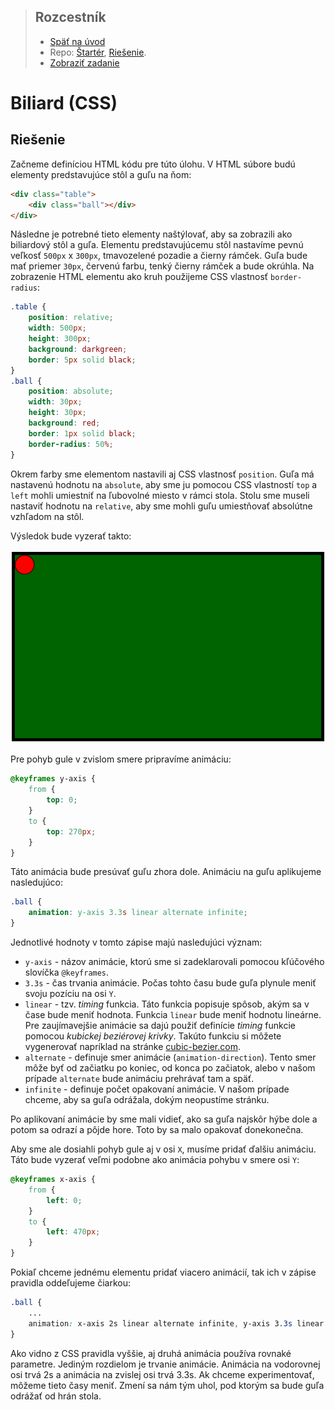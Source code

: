 <div class="hidden">

> ## Rozcestník
> - [Späť na úvod](../../README.md)
> - Repo: [Štartér](/../../tree/main/css/pool), [Riešenie](/../../tree/solution/css/pool).
> - [Zobraziť zadanie](zadanie.md)

# Biliard (CSS)

</div>

## Riešenie

Začneme definíciou HTML kódu pre túto úlohu. V HTML súbore budú elementy predstavujúce stôl a guľu na ňom:
<div style="page-break-after: always;"></div>

```html
<div class="table">
    <div class="ball"></div>
</div>
```

Následne je potrebné tieto elementy naštýlovať, aby sa zobrazili ako biliardový stôl a guľa. Elementu predstavujúcemu stôl nastavíme pevnú veľkosť `500px` x `300px`, tmavozelené pozadie a čierny rámček. Guľa bude mať priemer `30px`, červenú farbu, tenký čierny rámček a bude okrúhla. Na zobrazenie HTML elementu ako kruh použijeme CSS vlastnosť `border-radius`:

```css
.table {
    position: relative;
    width: 500px;
    height: 300px;
    background: darkgreen;
    border: 5px solid black;
}
.ball {
    position: absolute;
    width: 30px;
    height: 30px;
    background: red;
    border: 1px solid black;
    border-radius: 50%;
}
```

Okrem farby sme elementom nastavili aj CSS vlastnosť `position`. Guľa má nastavenú hodnotu na `absolute`, aby sme ju pomocou CSS vlastností `top` a `left` mohli umiestniť na ľubovolné miesto v rámci stola. Stolu sme museli nastaviť hodnotu na `relative`, aby sme mohli guľu umiestňovať absolútne vzhľadom na stôl.
<div style="page-break-after: always;"></div>

Výsledok bude vyzerať takto:

![Zobrazenie gule a stola](images_pool/riesenie1.png)

Pre pohyb gule v zvislom smere pripravíme animáciu:

```css
@keyframes y-axis {
    from {
        top: 0;
    }
    to {
        top: 270px;
    }
}
```

Táto animácia bude presúvať guľu zhora dole. Animáciu na guľu aplikujeme nasledujúco:

```css
.ball {
    animation: y-axis 3.3s linear alternate infinite;
}
```

Jednotlivé hodnoty v tomto zápise majú nasledujúci význam:

- `y-axis` - názov animácie, ktorú sme si zadeklarovali pomocou kľúčového slovíčka `@keyframes`.
- `3.3s` - čas trvania animácie. Počas tohto času bude guľa plynule meniť svoju pozíciu na osi `Y`.
- `linear` - tzv. *timing* funkcia. Táto funkcia popisuje spôsob, akým sa v čase bude meniť hodnota. Funkcia `linear` bude meniť hodnotu lineárne. Pre zaujímavejšie animácie sa dajú použiť definície *timing* funkcie pomocou *kubickej beziérovej krivky*. Takúto funkciu si môžete vygenerovať napríklad na stránke [cubic-bezier.com](https://cubic-bezier.com).
- `alternate` - definuje smer animácie (`animation-direction`). Tento smer môže byť od začiatku po koniec, od konca po začiatok, alebo v našom prípade `alternate` bude animáciu prehrávať tam a späť.
- `infinite` - definuje počet opakovaní animácie. V našom prípade chceme, aby sa guľa odrážala, dokým neopustíme stránku.

Po aplikovaní animácie by sme mali vidieť, ako sa guľa najskôr hýbe dole a potom sa odrazí a pôjde hore. Toto by sa malo opakovať donekonečna.

Aby sme ale dosiahli pohyb gule aj v osi `X`, musíme pridať ďalšiu animáciu. Táto bude vyzerať veľmi podobne ako animácia pohybu v smere osi `Y`:

```css
@keyframes x-axis {
    from {
        left: 0;
    }
    to {
        left: 470px;
    }
}
```

Pokiaľ chceme jednému elementu pridať viacero animácií, tak ich v zápise pravidla oddeľujeme čiarkou:

```css
.ball {
    ... 
    animation: x-axis 2s linear alternate infinite, y-axis 3.3s linear alternate infinite;
}
```

Ako vidno z CSS pravidla vyššie, aj druhá animácia používa rovnaké parametre. Jediným rozdielom je trvanie animácie. Animácia na vodorovnej osi trvá 2s a animácia na zvislej osi trvá 3.3s. Ak chceme experimentovať, môžeme tieto časy meniť. Zmení sa nám tým uhol, pod ktorým sa bude guľa odrážať od hrán stola.